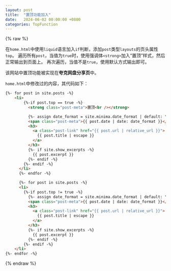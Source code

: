 ```yaml
---
layout: post
title:  "置顶功能加入"
date:   2024-06-02 00:00:00 +0800
categories: TopFunction
---
```

{% raw %}

在`home.html`中使用`liquid`语言加入`if`判断，添加`post`类型`layouts`的页头属性`top`。
遍历所有`post`，当值为`true`时，使用强调体`<strong>`加入“置顶”样式，然后正常输出到页面上。
再次遍历，当值不是`true`，使用默认方式输出即可。

该网站中置顶功能被实现在**夸克网盘分享页**中。

`home.html`中修改过的内容，其代码如下：

```html
{%- for post in site.posts -%}
    <li>
        {%-if post.top == true -%}
          <strong class="post-meta">置顶<br /></strong>

          {%- assign date_format = site.minima.date_format | default: "%b %-d, %Y" -%}
          <span class="post-meta">{{ post.date | date: date_format }}</span>
          <h3>
            <a class="post-link" href="{{ post.url | relative_url }}">
              {{ post.title | escape }}
            </a>
          </h3>
          {%- if site.show_excerpts -%}
            {{ post.excerpt }}
          {%- endif -%}
        {%- endif -%}
      </li>
      {%- endfor -%}

      {%- for post in site.posts -%}
      <li>
        {%-if post.top != true -%}
          {%- assign date_format = site.minima.date_format | default: "%b %-d, %Y" -%}
          <span class="post-meta">{{ post.date | date: date_format }}</span>
          <h3>
            <a class="post-link" href="{{ post.url | relative_url }}">
              {{ post.title | escape }}
            </a>
          </h3>
          {%- if site.show_excerpts -%}
            {{ post.excerpt }}
          {%- endif -%}
        {%- endif -%}
    </li>
{%- endfor -%}
```

{% endraw %}